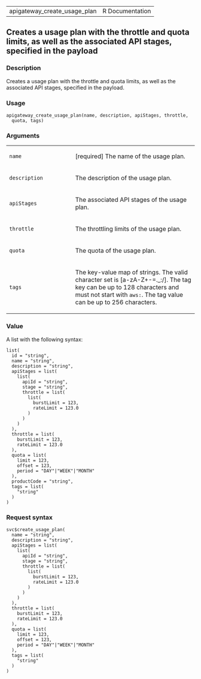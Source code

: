 <table style="width: 100%;">
<tbody>
<tr class="odd">
<td>apigateway_create_usage_plan</td>
<td style="text-align: right;">R Documentation</td>
</tr>
</tbody>
</table>

## Creates a usage plan with the throttle and quota limits, as well as the associated API stages, specified in the payload

### Description

Creates a usage plan with the throttle and quota limits, as well as the
associated API stages, specified in the payload.

### Usage

    apigateway_create_usage_plan(name, description, apiStages, throttle,
      quota, tags)

### Arguments

<table>
<colgroup>
<col style="width: 35%" />
<col style="width: 65%" />
</colgroup>
<tbody>
<tr class="odd">
<td><code id="apigateway_create_usage_plan_:_name">name</code></td>
<td><p>[required] The name of the usage plan.</p></td>
</tr>
<tr class="even">
<td><code
id="apigateway_create_usage_plan_:_description">description</code></td>
<td><p>The description of the usage plan.</p></td>
</tr>
<tr class="odd">
<td><code
id="apigateway_create_usage_plan_:_apiStages">apiStages</code></td>
<td><p>The associated API stages of the usage plan.</p></td>
</tr>
<tr class="even">
<td><code
id="apigateway_create_usage_plan_:_throttle">throttle</code></td>
<td><p>The throttling limits of the usage plan.</p></td>
</tr>
<tr class="odd">
<td><code id="apigateway_create_usage_plan_:_quota">quota</code></td>
<td><p>The quota of the usage plan.</p></td>
</tr>
<tr class="even">
<td><code id="apigateway_create_usage_plan_:_tags">tags</code></td>
<td><p>The key-value map of strings. The valid character set is
[a-zA-Z+-=._:/]. The tag key can be up to 128 characters and must not
start with <code style="white-space: pre;">⁠aws:⁠</code>. The tag value
can be up to 256 characters.</p></td>
</tr>
</tbody>
</table>

### Value

A list with the following syntax:

    list(
      id = "string",
      name = "string",
      description = "string",
      apiStages = list(
        list(
          apiId = "string",
          stage = "string",
          throttle = list(
            list(
              burstLimit = 123,
              rateLimit = 123.0
            )
          )
        )
      ),
      throttle = list(
        burstLimit = 123,
        rateLimit = 123.0
      ),
      quota = list(
        limit = 123,
        offset = 123,
        period = "DAY"|"WEEK"|"MONTH"
      ),
      productCode = "string",
      tags = list(
        "string"
      )
    )

### Request syntax

    svc$create_usage_plan(
      name = "string",
      description = "string",
      apiStages = list(
        list(
          apiId = "string",
          stage = "string",
          throttle = list(
            list(
              burstLimit = 123,
              rateLimit = 123.0
            )
          )
        )
      ),
      throttle = list(
        burstLimit = 123,
        rateLimit = 123.0
      ),
      quota = list(
        limit = 123,
        offset = 123,
        period = "DAY"|"WEEK"|"MONTH"
      ),
      tags = list(
        "string"
      )
    )
